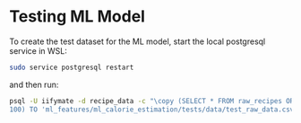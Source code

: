 # Testing ML Model

To create the test dataset for the ML model, start the local postgresql service in WSL:

```bash
sudo service postgresql restart
```

and then run:

```bash
psql -U iifymate -d recipe_data -c "\copy (SELECT * FROM raw_recipes ORDER BY RANDOM() LIMIT 
100) TO 'ml_features/ml_calorie_estimation/tests/data/test_raw_data.csv' WITH CSV HEADER"
```